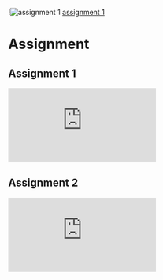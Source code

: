 !![assignment 1](https://github.com/NabilaTarannum/Assignment/files/8117567/assignment.1.png)
[assignment 1](https://user-images.githubusercontent.com/89971373/155159547-1fc91f87-ac15-42e1-b7cc-3f219fab38f2.jpg)


# Assignment
## Assignment 1
![assignment 1.pdf](https://github.com/NabilaTarannum/Assignment/files/8117567/assignment.1.pdf)
## Assignment 2
![assignment 2.pdf](https://github.com/NabilaTarannum/Assignment/files/8117622/assignment.2.pdf)


